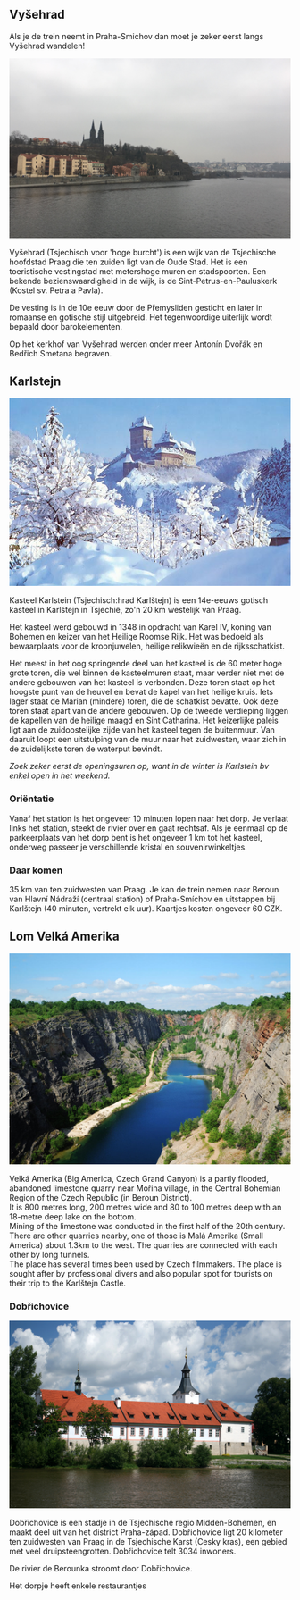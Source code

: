 ## Vyšehrad

Als je de trein neemt in Praha-Smichov dan moet je zeker eerst langs Vyšehrad wandelen!

![](assets/vysehrad.jpg)

Vyšehrad (Tsjechisch voor 'hoge burcht') is een wijk van de Tsjechische hoofdstad Praag die ten zuiden ligt van de Oude Stad. Het is een toeristische vestingstad met metershoge muren en stadspoorten. Een bekende bezienswaardigheid in de wijk, is de Sint-Petrus-en-Pauluskerk (Kostel sv. Petra a Pavla).

De vesting is in de 10e eeuw door de Přemysliden gesticht en later in romaanse en gotische stijl uitgebreid. Het tegenwoordige uiterlijk wordt bepaald door barokelementen.

Op het kerkhof van Vyšehrad werden onder meer Antonín Dvořák en Bedřich Smetana begraven.

## Karlstejn

![](assets/bddf684afbe3494dc8abea12455fc630.jpg)

Kasteel Karlstein (Tsjechisch:hrad Karlštejn) is een 14e-eeuws gotisch kasteel in Karlštejn in Tsjechië, zo'n 20 km westelijk van Praag.

Het kasteel werd gebouwd in 1348 in opdracht van Karel IV, koning van Bohemen en keizer van het Heilige Roomse Rijk. Het was bedoeld als bewaarplaats voor de kroonjuwelen, heilige relikwieën en de rijksschatkist.

Het meest in het oog springende deel van het kasteel is de 60 meter hoge grote toren, die wel binnen de kasteelmuren staat, maar verder niet met de andere gebouwen van het kasteel is verbonden. Deze toren staat op het hoogste punt van de heuvel en bevat de kapel van het heilige kruis. Iets lager staat de Marian (mindere) toren, die de schatkist bevatte. Ook deze toren staat apart van de andere gebouwen. Op de tweede verdieping liggen de kapellen van de heilige maagd en Sint Catharina. Het keizerlijke paleis ligt aan de zuidoostelijke zijde van het kasteel tegen de buitenmuur. Van daaruit loopt een uitstulping van de muur naar het zuidwesten, waar zich in de zuidelijkste toren de waterput bevindt.

*Zoek zeker eerst de openingsuren op, want in de winter is Karlstein bv enkel open in het weekend.*

### Oriëntatie
Vanaf het station is het ongeveer 10 minuten lopen naar het dorp. Je verlaat links het station, steekt de rivier over en gaat rechtsaf. Als je eenmaal op de parkeerplaats van het dorp bent is het ongeveer 1 km tot het kasteel, onderweg passeer je verschillende kristal en souvenirwinkeltjes.

### Daar komen
35 km van ten zuidwesten van Praag. Je kan de trein nemen naar Beroun van Hlavní Nádraží (centraal station) of Praha-Smíchov en uitstappen bij Karlštejn (40 minuten, vertrekt elk uur). Kaartjes kosten ongeveer 60 CZK.


## Lom Velká Amerika

![](assets/15070-lom-velka-amerika-1200x900.jpg)

Velká Amerika (Big America, Czech Grand Canyon) is a partly flooded, abandoned limestone quarry near Mořina village, in the Central Bohemian Region of the Czech Republic (in Beroun District).  
It is 800 metres long, 200 metres wide and 80 to 100 metres deep with an 18-metre deep lake on the bottom.  
Mining of the limestone was conducted in the first half of the 20th century. There are other quarries nearby, one of those is Malá Amerika (Small America) about 1.3km to the west. The quarries are connected with each other by long tunnels.  
The place has several times been used by Czech filmmakers. The place is sought after by professional divers and also popular spot for tourists on their trip to the Karlštejn Castle.

### Dobřichovice

![](assets/dobrichovice3velka.jpg)

Dobřichovice is een stadje in de Tsjechische regio Midden-Bohemen, en maakt deel uit van het district Praha-západ. Dobřichovice ligt 20 kilometer ten zuidwesten van Praag in de Tsjechische Karst (Cesky kras), een gebied met veel druipsteengrotten. Dobřichovice telt 3034 inwoners.

De rivier de Berounka stroomt door Dobřichovice.
 
Het dorpje heeft enkele restaurantjes
